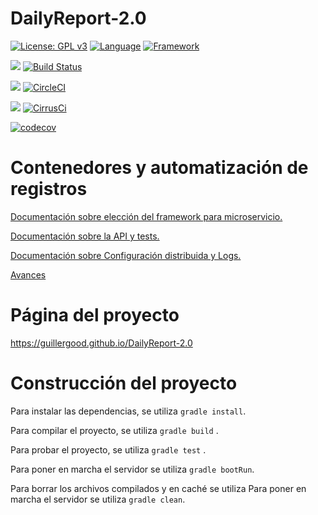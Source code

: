 # DailyReport-2.0

[![License: GPL v3](https://img.shields.io/badge/License-GPLv3-blue.svg)](https://www.gnu.org/licenses/gpl-3.0) [![Language](https://img.shields.io/badge/Language-Java-fd6a02.svg)](https://www.java.com/) [![Framework](https://img.shields.io/badge/Framework-Spring-brightgreen.svg)](https://spring.io/)


![](https://img.shields.io/badge/TravisCI-informational.svg) [![Build Status](https://travis-ci.com/Guillergood/DailyReport-2.0.svg?branch=main)](https://travis-ci.com/Guillergood/DailyReport-2.0) 

![](https://img.shields.io/badge/CircleCI-informational.svg) [![CircleCI](https://circleci.com/gh/Guillergood/DailyReport-2.0.svg?style=svg)](https://app.circleci.com/pipelines/github/Guillergood/DailyReport-2.0) 

![](https://img.shields.io/badge/CirrusCI-informational.svg) [![CirrusCi](https://api.cirrus-ci.com/github/Guillergood/DailyReport-2.0.svg)](https://cirrus-ci.com/github/Guillergood/DailyReport-2.0) 


[![codecov](https://codecov.io/gh/Guillergood/DailyReport-2.0/branch/main/graph/badge.svg?token=JGS05GXYWV)](https://codecov.io/gh/Guillergood/DailyReport-2.0)



# Contenedores y automatización de registros


 [Documentación sobre elección del framework para microservicio.](https://guillergood.github.io/DailyReport-2.0/docs/Elecci%C3%B3n%20de%20marco%20de%20trabajo%20elegido%20para%20el%20microservicio.html)

 [Documentación sobre la API y tests.](https://guillergood.github.io/DailyReport-2.0/docs/Dise%C3%B1o%20en%20general%20del%20API.html)

 [Documentación sobre Configuración distribuida y Logs.](https://guillergood.github.io/DailyReport-2.0/docs/Configuraci%C3%B3n%20distribuida%20y%20logs.html)

 [Avances](https://guillergood.github.io/DailyReport-2.0/docs/Avance.html)
  
# Página del proyecto

https://guillergood.github.io/DailyReport-2.0

# Construcción del proyecto

Para instalar las dependencias, se utiliza ```gradle install```.

Para compilar el proyecto, se utiliza ```gradle build``` .

Para probar el proyecto, se utiliza ```gradle test``` .

Para poner en marcha el servidor se utiliza ```gradle bootRun```.

Para borrar los archivos compilados y en caché se utiliza Para poner en marcha el servidor se utiliza ```gradle clean```.